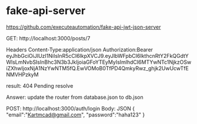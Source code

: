 # fake-api-server

https://github.com/executeautomation/fake-api-jwt-json-server

GET: http://localhost:3000/posts/7

Headers 
Content-Type:application/json
Authorization:Bearer eyJhbGciOiJIUzI1NiIsInR5cCI6IkpXVCJ9.eyJlbWFpbCI6IkthcnRtY2FkQGdtYWlsLmNvbSIsInBhc3N3b3JkIjoiaGFoYTEyMyIsImlhdCI6MTYwNTc1NjkzOSwiZXhwIjoxNjA1NzYwNTM5fQ.EwVOMoB0TfPD4QmkyRwz_ghjk2UwUcwTfENMVHPzkyM

result: 404
Pending resolve

Answer: update the router from database.json to db.json

POST: http://localhost:3000/auth/login
Body: JSON
{
    "email":"Kartmcad@gmail.com",
    "password":"haha123"
}